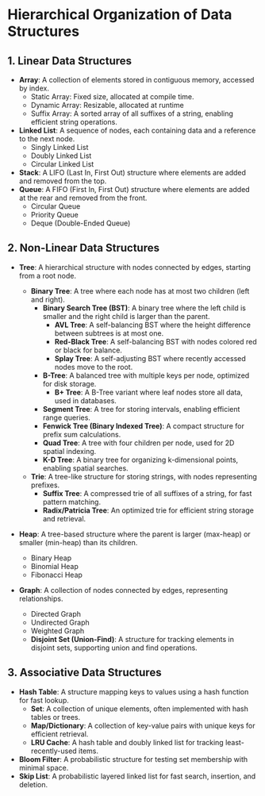 # Hierarchical Organization of Data Structures

## 1. Linear Data Structures
- **Array**: A collection of elements stored in contiguous memory, accessed by index.
  - Static Array: Fixed size, allocated at compile time.
  - Dynamic Array: Resizable, allocated at runtime
  -  Suffix Array: A sorted array of all suffixes of a string, enabling efficient string operations.
- **Linked List**: A sequence of nodes, each containing data and a reference to the next node.
  - Singly Linked List
  - Doubly Linked List
  - Circular Linked List
- **Stack**: A LIFO (Last In, First Out) structure where elements are added and removed from the top.
- **Queue**: A FIFO (First In, First Out) structure where elements are added at the rear and removed from the front.
  - Circular Queue
  - Priority Queue
  - Deque (Double-Ended Queue)

## 2. Non-Linear Data Structures
- **Tree**: A hierarchical structure with nodes connected by edges, starting from a root node.
  - **Binary Tree**: A tree where each node has at most two children (left and right).
    - **Binary Search Tree (BST)**: A binary tree where the left child is smaller and the right child is larger than the parent.
      - **AVL Tree**: A self-balancing BST where the height difference between subtrees is at most one.
      - **Red-Black Tree**: A self-balancing BST with nodes colored red or black for balance.
      - **Splay Tree**: A self-adjusting BST where recently accessed nodes move to the root.
    - **B-Tree**: A balanced tree with multiple keys per node, optimized for disk storage.
      - **B+ Tree**: A B-Tree variant where leaf nodes store all data, used in databases.
    - **Segment Tree**: A tree for storing intervals, enabling efficient range queries.
    - **Fenwick Tree (Binary Indexed Tree)**: A compact structure for prefix sum calculations.
    - **Quad Tree**: A tree with four children per node, used for 2D spatial indexing.
    - **K-D Tree**: A binary tree for organizing k-dimensional points, enabling spatial searches.
  - **Trie**: A tree-like structure for storing strings, with nodes representing prefixes.
    - **Suffix Tree**: A compressed trie of all suffixes of a string, for fast pattern matching.
    - **Radix/Patricia Tree**: An optimized trie for efficient string storage and retrieval.
- **Heap**: A tree-based structure where the parent is larger (max-heap) or smaller (min-heap) than its children.
  - Binary Heap
  - Binomial Heap
  - Fibonacci Heap

- **Graph**: A collection of nodes connected by edges, representing relationships.
  - Directed Graph
  - Undirected Graph
  - Weighted Graph
  - **Disjoint Set (Union-Find)**: A structure for tracking elements in disjoint sets, supporting union and find operations.

## 3. Associative Data Structures
- **Hash Table**: A structure mapping keys to values using a hash function for fast lookup.
  - **Set**: A collection of unique elements, often implemented with hash tables or trees.
  - **Map/Dictionary**: A collection of key-value pairs with unique keys for efficient retrieval.
  - **LRU Cache**: A hash table and doubly linked list for tracking least-recently-used items.
- **Bloom Filter**: A probabilistic structure for testing set membership with minimal space.
- **Skip List**: A probabilistic layered linked list for fast search, insertion, and deletion.
